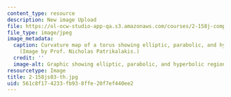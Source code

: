 ```yaml
---
content_type: resource
description: New image Upload
file: https://ol-ocw-studio-app-qa.s3.amazonaws.com/courses/2-158j-computational-geometry-spring-2003/561c8f174233fb938ffe20f7ef440ee2_2-158js03-th.jpg
file_type: image/jpeg
image_metadata:
  caption: Curvature map of a torus showing elliptic, parabolic, and hyperbolic regions.
    (Image by Prof. Nicholas Patrikalakis.)
  credit: ''
  image-alt: Graphic showing elliptic, parabolic, and hyperbolic regions.
resourcetype: Image
title: 2-158js03-th.jpg
uid: 561c8f17-4233-fb93-8ffe-20f7ef440ee2
---
```

